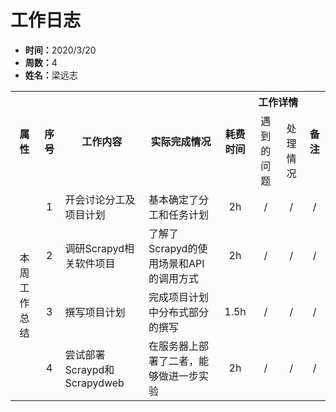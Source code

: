 <h1>工作日志</h1>

<ul>
    <li><strong>时间：</strong>2020/3/20</li>
    <li><strong>周数：</strong>4</li>
    <li><strong>姓名：</strong>梁远志</li>
</ul>

<table style="text-align:center">
  <tr>
    <th rowspan="2">属性</th>
    <th rowspan="2">序号</th>
    <th rowspan="2">工作内容</th>
    <th rowspan="2">实际完成情况</th>
    <th rowspan="2">耗费时间</th>
    <th colspan="2">工作详情</th>
    <th rowspan="2">备注</th>
  </tr>
  <tr>
    <td>遇到的问题</td>
    <td>处理情况</td>
  </tr>
  <tr>
    <td rowspan="4">本周工作总结</td>
    <td>1</td>
    <td style="text-align:left">开会讨论分工及项目计划</td>
    <td style="text-align:left">基本确定了分工和任务计划</td>
    <td>2h</td>
    <td>/</td>
    <td>/</td>
    <td>/</td>
  </tr>
  <tr>
    <td>2</td>
    <td style="text-align:left">调研Scrapyd相关软件项目</td>
    <td style="text-align:left">了解了Scrapyd的使用场景和API的调用方式</td>
    <td>2h</td>
    <td>/</td>
    <td>/</td>
    <td>/</td>
  </tr>
  <tr>
    <td>3</td>
    <td style="text-align:left">撰写项目计划</td>
    <td style="text-align:left">完成项目计划中分布式部分的撰写</td>
    <td>1.5h</td>
    <td>/</td>
    <td>/</td>
    <td>/</td>
  </tr>
  <tr>
    <td>4</td>
    <td style="text-align:left">尝试部署Scraypd和Scrapydweb</td>
    <td style="text-align:left">在服务器上部署了二者，能够做进一步实验</td>
    <td>2h</td>
    <td>/</td>
    <td>/</td>
    <td>/</td>
  </tr>
</table>
